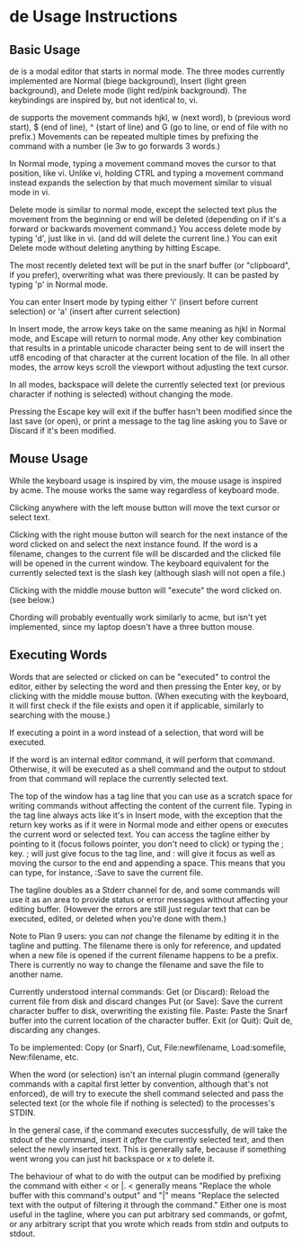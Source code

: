 # de Usage Instructions

## Basic Usage
de is a modal editor that starts in normal mode. The three modes currently implemented are
Normal (biege background), Insert (light green background), and Delete mode (light red/pink
background). The keybindings are inspired by, but not identical to, vi.

de supports the movement commands hjkl, w (next word), b (previous word start), $ (end of line),
^ (start of line) and G (go to line, or end of file with no prefix.) Movements can be repeated 
multiple times by prefixing the command with a number (ie 3w to go forwards 3 words.)

In Normal mode, typing a movement command moves the cursor to that position, like vi. Unlike
vi, holding CTRL and typing a movement command instead expands the selection by that much movement
similar to visual mode in vi.

Delete mode is similar to normal mode, except the selected text plus the movement from the beginning
or end will be deleted (depending on if it's a forward or backwards movement command.) You access delete
mode by  typing 'd', just like in vi. (and dd will delete the current line.) You can exit Delete mode
without deleting anything by hitting Escape.

The most recently deleted text will be put in the snarf buffer (or "clipboard", if you prefer),
overwriting what was there previously. It can be pasted by typing 'p' in Normal mode.

You can enter Insert mode by typing either 'i' (insert before current selection) or 'a'
(insert after current selection)

In Insert mode, the arrow keys take on the same meaning as hjkl in Normal mode, and Escape will
return to normal mode. Any other key combination that results in a printable unicode character
being sent to de will insert the utf8 encoding of that character at the current location of the
file. In all other modes, the arrow keys scroll the viewport without adjusting the text cursor.

In all modes, backspace will delete the currently selected text (or previous character if nothing
is selected) without changing the mode.

Pressing the Escape key will exit if the buffer hasn't been modified since the last save (or open),
or print a message to the tag line asking you to Save or Discard if it's been modified.

## Mouse Usage

While the keyboard usage is inspired by vim, the mouse usage is inspired by acme.
The mouse works the same way regardless of keyboard mode.

Clicking anywhere with the left mouse button will move the text cursor or select text.

Clicking with the right mouse button will search for the next instance of the word clicked on
and select the next instance found. If the word is a filename, changes to the current file will be
discarded and the clicked file will be opened in the current window. The keyboard equivalent
for the currently selected text is the slash key (although slash will not open a file.)

Clicking with the middle mouse button will "execute" the word clicked on. (see below.)

Chording will probably eventually work similarly to acme, but isn't yet implemented, since my
laptop doesn't have a three button mouse.

## Executing Words

Words that are selected or clicked on can be "executed" to control the editor, either by
selecting the word and then pressing the Enter key, or by clicking with the middle mouse button.
(When executing with the keyboard, it will first check if the file exists and open it if applicable,
similarly to searching with the mouse.)

If executing a point in a word instead of a selection, that word will be executed.

If the word is an internal editor command, it will perform that command. Otherwise, it will be
executed as a shell command and the output to stdout from that command will replace the currently
selected text.

The top of the window has a tag line that you can use as a scratch space for writing commands
without affecting the content of the current file. Typing in the tag line always acts like it's
in Insert mode, with the exception that the return key works as if it were in Normal mode and
either opens or executes the current word or selected text. You can access the tagline either by pointing
to it (focus follows pointer, you don't need to click) or typing the ; key. ; will just give focus
to the tag line, and : will give it focus as well as moving the cursor to the end and appending a
space. This means that you can type, for instance, :Save<Enter> to save the current file.

The tagline doubles as a Stderr channel for de, and some commands will use it as an area to provide
status or error messages without affecting your editing buffer. (However the errors are still just
regular text that can be executed, edited, or deleted when you're done with them.)

Note to Plan 9 users: you can *not* change the filename by editing it in the tagline and putting. The
filename there is only for reference, and updated when a new file is opened if the current filename
happens to be a prefix. There is currently no way to change the filename and save the file to another
name.

Currently understood internal commands:
Get (or Discard): Reload the current file from disk and discard changes
Put (or Save): Save the current character buffer to disk, overwriting the existing file.
Paste: Paste the Snarf buffer into the current location of the character buffer.
Exit (or Quit): Quit de, discarding any changes.

To be implemented:
Copy (or Snarf), Cut, File:newfilename, Load:somefile, New:filename, etc.

When the word (or selection) isn't an internal plugin command (generally commands with a capital first
letter by convention, although that's not enforced), de will try to execute the shell command selected
and pass the selected text (or the whole file if nothing is selected) to the processes's STDIN.

In the general case, if the command executes successfully, de will take the stdout of the command,
insert it *after* the currently selected text, and then select the newly inserted text. This is generally
safe, because if something went wrong you can just hit backspace or x to delete it.

The behaviour of what to do with the output can be modified by prefixing the command with either < or |.
< generally means "Replace the whole buffer with this command's output" and "|" means "Replace the
selected text with the output of filtering it through the command." Either one is most useful in the
tagline, where you can put arbitrary sed commands, or gofmt, or any arbitrary script that you wrote
which reads from stdin and outputs to stdout.
